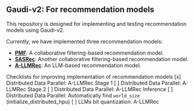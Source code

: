 ## Gaudi-v2: For recommendation models

This repository is designed for implementing and testing recommendation models using Gaudi-v2.

Currently, we have implemented three recommendation models:
- [**PMF**](https://github.com/Sein-Kim/Gaudi-Git/tree/main/MF-gaudi): A collaborative filtering-based recommendation model.
- [**SASRec**](https://github.com/Sein-Kim/Gaudi-Git/tree/main/SASRec-gaudi): Another collaborative filtering-based recommendation model.
- [**A-LLMRec**](https://github.com/Sein-Kim/Gaudi-Git/tree/main/A-LLMRec-gaudi): An LLM-based recommendation model.

Checklists for improving implementation of recommendation models
[x] Distributed Data Parallel: A-LLMRec Stage 1
[ ] Distributed Data Parallel: A-LLMRec Stage 2
[ ] Distributed Data Parallel: A-LLMRec Inference
[ ] Distributed Data Parallel: Automatically find `world_size` (initialize_distributed_hpu)
[ ] LLMs bit quantization: A-LLMRec